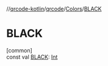 //[qrcode-kotlin](../../../index.md)/[qrcode](../index.md)/[Colors](index.md)/[BLACK](-b-l-a-c-k.md)

# BLACK

[common]\
const val [BLACK](-b-l-a-c-k.md): [Int](https://kotlinlang.org/api/latest/jvm/stdlib/kotlin/-int/index.html)
